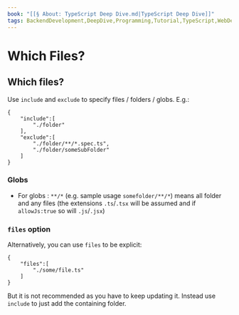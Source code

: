 ```yaml
---
book: "[[§ About꞉ TypeScript Deep Dive.md|TypeScript Deep Dive]]"
tags: BackendDevelopment,DeepDive,Programming,Tutorial,TypeScript,WebDevelopment
---
```


# Which Files?

## Which files?

Use `include` and `exclude` to specify files / folders / globs. E.g.:

```
{
    "include":[
        "./folder"
    ],
    "exclude":[
        "./folder/**/*.spec.ts",
        "./folder/someSubFolder"
    ]
}
```

### Globs

- For globs : `**/*` (e.g. sample usage `somefolder/**/*`) means all folder and any files (the extensions `.ts`/`.tsx` will be assumed and if `allowJs:true` so will `.js`/`.jsx`)

### `files` option

Alternatively, you can use `files` to be explicit:

```
{
    "files":[
        "./some/file.ts"
    ]
}
```

But it is not recommended as you have to keep updating it. Instead use `include` to just add the containing folder.